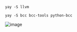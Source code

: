 ```
yay -S llvm

yay -S bcc bcc-tools python-bcc  
```

![image](https://github.com/user-attachments/assets/b6735def-a4a1-42e5-975a-914614d8d305)
